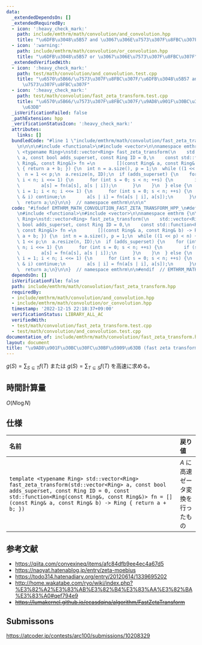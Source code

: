 ```yaml
---
data:
  _extendedDependsOn: []
  _extendedRequiredBy:
  - icon: ':heavy_check_mark:'
    path: include/emthrm/math/convolution/and_convolution.hpp
    title: "\u6DFB\u3048\u5B57 and \u3067\u306E\u7573\u307F\u8FBC\u307F"
  - icon: ':warning:'
    path: include/emthrm/math/convolution/or_convolution.hpp
    title: "\u6DFB\u3048\u5B57 or \u3067\u306E\u7573\u307F\u8FBC\u307F"
  _extendedVerifiedWith:
  - icon: ':heavy_check_mark:'
    path: test/math/convolution/and_convolution.test.cpp
    title: "\u6570\u5B66/\u7573\u307F\u8FBC\u307F/\u6DFB\u3048\u5B57 and \u3067\u306E\
      \u7573\u307F\u8FBC\u307F"
  - icon: ':heavy_check_mark:'
    path: test/math/convolution/fast_zeta_transform.test.cpp
    title: "\u6570\u5B66/\u7573\u307F\u8FBC\u307F/\u9AD8\u901F\u30BC\u30FC\u30BF\u5909\
      \u63DB"
  _isVerificationFailed: false
  _pathExtension: hpp
  _verificationStatusIcon: ':heavy_check_mark:'
  attributes:
    links: []
  bundledCode: "#line 1 \"include/emthrm/math/convolution/fast_zeta_transform.hpp\"\
    \n\n\n\n#include <functional>\n#include <vector>\n\nnamespace emthrm {\n\ntemplate\
    \ <typename Ring>\nstd::vector<Ring> fast_zeta_transform(\n    std::vector<Ring>\
    \ a, const bool adds_superset, const Ring ID = 0,\n    const std::function<Ring(const\
    \ Ring&, const Ring&)> fn =\n        [](const Ring& a, const Ring& b) -> Ring\
    \ { return a + b; }) {\n  int n = a.size(), p = 1;\n  while ((1 << p) < n) ++p;\n\
    \  n = 1 << p;\n  a.resize(n, ID);\n  if (adds_superset) {\n    for (int i = 1;\
    \ i < n; i <<= 1) {\n      for (int s = 0; s < n; ++s) {\n        if (s & i) continue;\n\
    \        a[s] = fn(a[s], a[s | i]);\n      }\n    }\n  } else {\n    for (int\
    \ i = 1; i < n; i <<= 1) {\n      for (int s = 0; s < n; ++s) {\n        if (s\
    \ & i) continue;\n        a[s | i] = fn(a[s | i], a[s]);\n      }\n    }\n  }\n\
    \  return a;\n}\n\n}  // namespace emthrm\n\n\n"
  code: "#ifndef EMTHRM_MATH_CONVOLUTION_FAST_ZETA_TRANSFORM_HPP_\n#define EMTHRM_MATH_CONVOLUTION_FAST_ZETA_TRANSFORM_HPP_\n\
    \n#include <functional>\n#include <vector>\n\nnamespace emthrm {\n\ntemplate <typename\
    \ Ring>\nstd::vector<Ring> fast_zeta_transform(\n    std::vector<Ring> a, const\
    \ bool adds_superset, const Ring ID = 0,\n    const std::function<Ring(const Ring&,\
    \ const Ring&)> fn =\n        [](const Ring& a, const Ring& b) -> Ring { return\
    \ a + b; }) {\n  int n = a.size(), p = 1;\n  while ((1 << p) < n) ++p;\n  n =\
    \ 1 << p;\n  a.resize(n, ID);\n  if (adds_superset) {\n    for (int i = 1; i <\
    \ n; i <<= 1) {\n      for (int s = 0; s < n; ++s) {\n        if (s & i) continue;\n\
    \        a[s] = fn(a[s], a[s | i]);\n      }\n    }\n  } else {\n    for (int\
    \ i = 1; i < n; i <<= 1) {\n      for (int s = 0; s < n; ++s) {\n        if (s\
    \ & i) continue;\n        a[s | i] = fn(a[s | i], a[s]);\n      }\n    }\n  }\n\
    \  return a;\n}\n\n}  // namespace emthrm\n\n#endif  // EMTHRM_MATH_CONVOLUTION_FAST_ZETA_TRANSFORM_HPP_\n"
  dependsOn: []
  isVerificationFile: false
  path: include/emthrm/math/convolution/fast_zeta_transform.hpp
  requiredBy:
  - include/emthrm/math/convolution/and_convolution.hpp
  - include/emthrm/math/convolution/or_convolution.hpp
  timestamp: '2022-12-15 22:18:37+09:00'
  verificationStatus: LIBRARY_ALL_AC
  verifiedWith:
  - test/math/convolution/fast_zeta_transform.test.cpp
  - test/math/convolution/and_convolution.test.cpp
documentation_of: include/emthrm/math/convolution/fast_zeta_transform.hpp
layout: document
title: "\u9AD8\u901F\u30BC\u30FC\u30BF\u5909\u63DB (fast zeta transform)"
---
```


$g(S) = \sum_{S \subseteq T} f(T)$ または $g(S) = \sum_{T \subseteq S} f(T)$ を高速に求める。


## 時間計算量

$O(N\log{N})$


## 仕様

|名前|戻り値|
|:--|:--|
|`template <typename Ring> std::vector<Ring> fast_zeta_transform(std::vector<Ring> a, const bool adds_superset, const Ring ID = 0, const std::function<Ring(const Ring&, const Ring&)> fn = [](const Ring& a, const Ring& b) -> Ring { return a + b; })`|$A$ に高速ゼータ変換を行ったもの|`adds_superset` は上位集合に対する変換かを表す。|


## 参考文献

- https://qiita.com/convexineq/items/afc84dfb9ee4ec4a67d5
- https://naoyat.hatenablog.jp/entry/zeta-moebius
- https://todo314.hatenadiary.org/entry/20120614/1339695202
- http://home.wakatabe.com/ryo/wiki/index.php?%E3%82%A2%E3%83%AB%E3%82%B4%E3%83%AA%E3%82%BA%E3%83%A0#qef794e9
- ~~https://lumakernel.github.io/ecasdqina/algorithm/FastZetaTransform~~


## Submissons

https://atcoder.jp/contests/arc100/submissions/10208329
